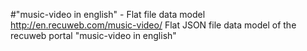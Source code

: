#"music-video in english" - Flat file data model
http://en.recuweb.com/music-video/
Flat JSON file data model of the recuweb portal "music-video in english"
